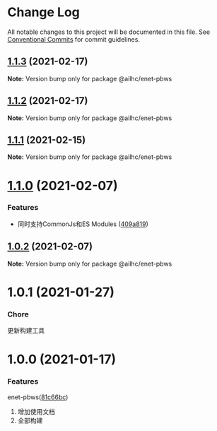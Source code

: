 # Change Log

All notable changes to this project will be documented in this file.
See [Conventional Commits](https://conventionalcommits.org) for commit guidelines.

## [1.1.3](https://github.com/AILHC/EasyGameFrameworkOpen/compare/@ailhc/enet-pbws@1.1.2...@ailhc/enet-pbws@1.1.3) (2021-02-17)

**Note:** Version bump only for package @ailhc/enet-pbws





## [1.1.2](https://github.com/AILHC/EasyGameFrameworkOpen/compare/@ailhc/enet-pbws@1.1.1...@ailhc/enet-pbws@1.1.2) (2021-02-17)

**Note:** Version bump only for package @ailhc/enet-pbws





## [1.1.1](https://github.com/AILHC/EasyGameFrameworkOpen/compare/@ailhc/enet-pbws@1.1.0...@ailhc/enet-pbws@1.1.1) (2021-02-15)

**Note:** Version bump only for package @ailhc/enet-pbws





# [1.1.0](https://github.com/AILHC/EasyGameFrameworkOpen/compare/@ailhc/enet-pbws@1.0.2...@ailhc/enet-pbws@1.1.0) (2021-02-07)


### Features

* 同时支持CommonJs和ES Modules ([409a819](https://github.com/AILHC/EasyGameFrameworkOpen/commit/409a819cfca6808a4070abcbc8acc80a2caf1c84))





## [1.0.2](https://github.com/AILHC/EasyGameFrameworkOpen/compare/@ailhc/enet-pbws@1.0.1...@ailhc/enet-pbws@1.0.2) (2021-02-07)

**Note:** Version bump only for package @ailhc/enet-pbws





# 1.0.1 (2021-01-27)

### Chore
更新构建工具

# 1.0.0 (2021-01-17)

### Features
enet-pbws([81c66bc](https://github.com/AILHC/EasyGameFrameworkOpen/commit/8f8a10983f563f21651eed694f02558aaad6bd84))
1. 增加使用文档
2. 全部构建

